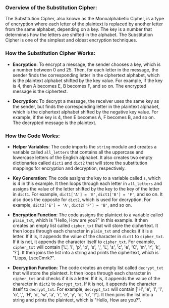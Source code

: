 ### Overview of the Substitution Cipher:

The Substitution Cipher, also known as the Monoalphabetic Cipher, is a type of encryption where each letter of the plaintext is replaced by another letter from the same alphabet, depending on a key. The key is a number that determines how the letters are shifted in the alphabet. The Substitution Cipher is one of the simplest and oldest encryption techniques.

### How the Substitution Cipher Works:

- **Encryption**: To encrypt a message, the sender chooses a key, which is a number between 0 and 25. Then, for each letter in the message, the sender finds the corresponding letter in the ciphertext alphabet, which is the plaintext alphabet shifted by the key value. For example, if the key is 4, then A becomes E, B becomes F, and so on. The encrypted message is the ciphertext.

- **Decryption**: To decrypt a message, the receiver uses the same key as the sender, but finds the corresponding letter in the plaintext alphabet, which is the ciphertext alphabet shifted by the negative key value. For example, if the key is 4, then E becomes A, F becomes B, and so on. The decrypted message is the plaintext.

### How the Code Works:

- **Helper Variables**: The code imports the `string` module and creates a variable called `all_letters` that contains all the uppercase and lowercase letters of the English alphabet. It also creates two empty dictionaries called `dict1` and `dict2` that will store the substitution mappings for encryption and decryption, respectively.

- **Key Generation**: The code assigns the key to a variable called `s`, which is 4 in this example. It then loops through each letter in `all_letters` and assigns the value of the letter shifted by the key to the key of the letter in `dict1`. For example, `dict1['A'] = 'E'`, `dict1['B'] = 'F'`, and so on. It also does the opposite for `dict2`, which is used for decryption. For example, `dict2['E'] = 'A'`, `dict2['F'] = 'B'`, and so on.

- **Encryption Function**: The code assigns the plaintext to a variable called `plain_txt`, which is "Hello, How are you?" in this example. It then creates an empty list called `cipher_txt` that will store the ciphertext. It then loops through each character in `plain_txt` and checks if it is a letter. If it is, it appends the value of the character in `dict1` to `cipher_txt`. If it is not, it appends the character itself to `cipher_txt`. For example, `cipher_txt` will contain ['L', 'i', 'p', 'p', 's', ',', 'L', 's', 'c', 'e', 'C', 'm', 'r', 'k', '?']. It then joins the list into a string and prints the ciphertext, which is "Lipps, LsceCmrk?".

- **Decryption Function**: The code creates an empty list called `decrypt_txt` that will store the plaintext. It then loops through each character in `cipher_txt` and checks if it is a letter. If it is, it appends the value of the character in `dict2` to `decrypt_txt`. If it is not, it appends the character itself to `decrypt_txt`. For example, `decrypt_txt` will contain ['H', 'e', 'l', 'l', 'o', ',', 'H', 'o', 'w', 'a', 'r', 'e', 'y', 'o', 'u', '?']. It then joins the list into a string and prints the plaintext, which is "Hello, How are you?".